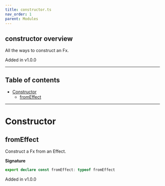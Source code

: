 ```yaml
---
title: constructor.ts
nav_order: 1
parent: Modules
---
```


## constructor overview

All the ways to construct an Fx.

Added in v1.0.0

---

<h2 class="text-delta">Table of contents</h2>

- [Constructor](#constructor)
  - [fromEffect](#fromeffect)

---

# Constructor

## fromEffect

Construct a Fx from an Effect.

**Signature**

```ts
export declare const fromEffect: typeof fromEffect
```

Added in v1.0.0
